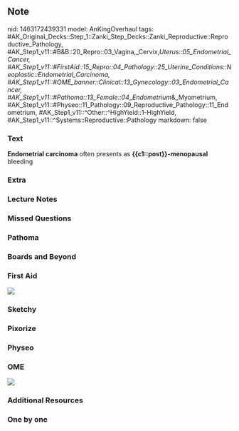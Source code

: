## Note
nid: 1463172439331
model: AnKingOverhaul
tags: #AK_Original_Decks::Step_1::Zanki_Step_Decks::Zanki_Reproductive::Reproductive_Pathology, #AK_Step1_v11::#B&B::20_Repro::03_Vagina,_Cervix,_Uterus::05_Endometrial_Cancer, #AK_Step1_v11::#FirstAid::15_Repro::04_Pathology::25_Uterine_Conditions::Neoplastic::Endometrial_Carcinoma, #AK_Step1_v11::#OME_banner::Clinical::13_Gynecology::03_Endometrial_Cancer, #AK_Step1_v11::#Pathoma::13_Female::04_Endometrium_&_Myometrium, #AK_Step1_v11::#Physeo::11_Pathology::09_Reproductive_Pathology::11_Endometrium, #AK_Step1_v11::^Other::^HighYield::1-HighYield, #AK_Step1_v11::^Systems::Reproductive::Pathology
markdown: false

### Text
<div>
  <b>Endometrial carcinoma</b> often presents as
  <b>{{c1::post}}-menopausal</b> bleeding
</div>

### Extra


### Lecture Notes


### Missed Questions


### Pathoma


### Boards and Beyond


### First Aid
<img src="tmpqVw9S1.png">

### Sketchy


### Pixorize


### Physeo


### OME
<div class="ome-widget">
  <a href=
  "https://onlinemeded.org/spa/gynecology/endometrial-cancer/acquire?ref=anki">
  <img src="_OME_AnkiFlashcards_Lesson_6.png"></a>
</div>

### Additional Resources


### One by one

